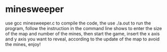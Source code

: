 # minesweeper
use gcc minesweeper.c to compile the code, the use ./a.out to run the program, follow the instruction in the command line shows to 
enter the size of the map and number of the mines, then start the game, insert the x axis and y axis you want to reveal, according to the 
update of the map to avoid the mines, enjoy!

